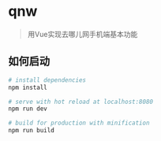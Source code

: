 # qnw

> 用Vue实现去哪儿网手机端基本功能

## 如何启动

``` bash
# install dependencies
npm install

# serve with hot reload at localhost:8080
npm run dev

# build for production with minification
npm run build
```

##


